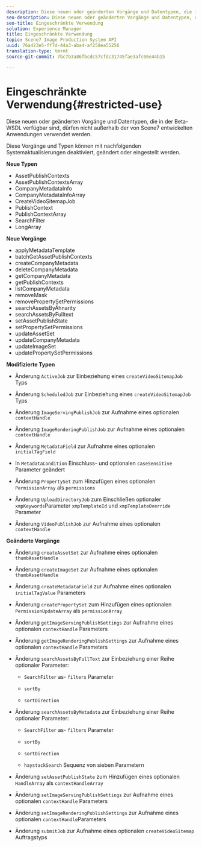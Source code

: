 ```yaml
---
description: Diese neuen oder geänderten Vorgänge und Datentypen, die in der Beta-WSDL verfügbar sind, dürfen nicht außerhalb der von Scene7 entwickelten Anwendungen verwendet werden.
seo-description: Diese neuen oder geänderten Vorgänge und Datentypen, die in der Beta-WSDL verfügbar sind, dürfen nicht außerhalb der von Scene7 entwickelten Anwendungen verwendet werden.
seo-title: Eingeschränkte Verwendung
solution: Experience Manager
title: Eingeschränkte Verwendung
topic: Scene7 Image Production System API
uuid: 76a423e5-ff7d-44a3-aba4-af258ea55256
translation-type: tm+mt
source-git-commit: 7bc7b3a86fbcdc57cfdc31745fae3afc06e44b15

---
```



# Eingeschränkte Verwendung{#restricted-use}

Diese neuen oder geänderten Vorgänge und Datentypen, die in der Beta-WSDL verfügbar sind, dürfen nicht außerhalb der von Scene7 entwickelten Anwendungen verwendet werden.

Diese Vorgänge und Typen können mit nachfolgenden Systemaktualisierungen deaktiviert, geändert oder eingestellt werden.

**Neue Typen**

* AssetPublishContexts
* AssetPublishContextsArray
* CompanyMetadataInfo
* CompanyMetadataInfoArray
* CreateVideoSitemapJob
* PublishContext
* PublishContextArray
* SearchFilter
* LongArray

**Neue Vorgänge**

* applyMetadataTemplate
* batchGetAssetPublishContexts
* createCompanyMetadata
* deleteCompanyMetadata
* getCompanyMetadata
* getPublishContexts
* listCompanyMetadata
* removeMask
* removePropertySetPermissions
* searchAssetsByÄhnarity
* searchAssetsByFulltext
* setAssetPublishState
* setPropertySetPermissions
* updateAssetSet
* updateCompanyMetadata
* updateImageSet
* updatePropertySetPermissions

**Modifizierte Typen**

* Änderung `ActiveJob` zur Einbeziehung eines `createVideoSitemapJob` Typs

* Änderung `ScheduledJob` zur Einbeziehung eines `createVideoSitemapJob` Typs

* Änderung `ImageServingPublishJob` zur Aufnahme eines optionalen `contextHandle`

* Änderung `ImageRenderingPublishJob` zur Aufnahme eines optionalen `contextHandle`

* Änderung `MetadataField` zur Aufnahme eines optionalen `initialTagField`

* In `MetadataCondition` Einschluss- und optionalen `caseSensitive` Parameter geändert

* Änderung `PropertySet` zum Hinzufügen eines optionalen `PermissionArray` als `permissions`

* Änderung `UploadDirectoryJob` zum Einschließen optionaler `xmpKeywords`Parameter `xmpTemplateId` und `xmpTemplateOverride` Parameter

* Änderung `VideoPublishJob` zur Aufnahme eines optionalen `contextHandle`

**Geänderte Vorgänge**

* Änderung `createAssetSet` zur Aufnahme eines optionalen `thumbAssetHandle`

* Änderung `createImageSet` zur Aufnahme eines optionalen `thumbAssetHandle`

* Änderung `createMetadataField` zur Aufnahme eines optionalen `initialTagValue` Parameters

* Änderung `createPropertySet` zum Hinzufügen eines optionalen `PermissionUpdateArray` als `permissionArray`

* Änderung `getImageServingPublishSettings` zur Aufnahme eines optionalen `contextHandle` Parameters

* Änderung `getImageRenderingPublishSettings` zur Aufnahme eines optionalen `contextHandle` Parameters

* Änderung `searchAssetsByFullText` zur Einbeziehung einer Reihe optionaler Parameter:

   * `SearchFilter` as- `filters` Parameter

   * `sortBy`
   * `sortDirection`

* Änderung `searchAssetsByMetadata` zur Einbeziehung einer Reihe optionaler Parameter:

   * `SearchFilter` as- `filters` Parameter

   * `sortBy`
   * `sortDirection`
   * `haystackSearch` Sequenz von sieben Parametern

* Änderung `setAssetPublishState` zum Hinzufügen eines optionalen `HandleArray` als `contextHandleArray`

* Änderung `setImageServingPublishSettings` zur Aufnahme eines optionalen `contextHandle` Parameters

* Änderung `setImageRenderingPublishSettings` zur Aufnahme eines optionalen `contextHandle`Parameters

* Änderung `submitJob` zur Aufnahme eines optionalen `createVideoSitemap` Auftragstyps

